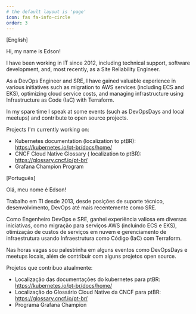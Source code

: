 ```yaml
---
# the default layout is 'page'
icon: fas fa-info-circle
order: 3
---
```


[English]

Hi, my name is Edson!

I have been working in IT since 2012, including technical support, software development, and, most recently, as a Site Reliability Engineer.

As a DevOps Engineer and SRE, I have gained valuable experience in various initiatives such as migration to AWS services (including ECS and EKS), optimizing cloud service costs, and managing infrastructure using Infrastructure as Code (IaC) with Terraform.

In my spare time I speak at some events (such as DevOpsDays and local meetups) and contribute to open source projects.

Projects I'm currently working on:
* Kubernetes documentation (localization to ptBR): https://kubernetes.io/pt-br/docs/home/
* CNCF Cloud Native Glossary ( localization to ptBR): https://glossary.cncf.io/pt-br/
* Grafana Champion Program


[Português]

Olá, meu nome é Edson!

Trabalho em TI desde 2013, desde posições de suporte técnico, desenvolvimento, DevOps até mais recentemente como SRE.

Como Engenheiro DevOps e SRE, ganhei experiência valiosa em diversas iniciativas, como migração para serviços AWS (incluindo ECS e EKS), otimização de custos de serviços em nuvem e gerenciamento de infraestrutura usando Infraestrutura como Código (IaC) com Terraform.

Nas horas vagas sou palestrinha em alguns eventos como DevOpsDays e meetups locais, além de contribuir com alguns projetos open source.

Projetos que contribuo atualmente:
* Localização das documentações do kubernetes para ptBR: https://kubernetes.io/pt-br/docs/home/
* Localização do Glossário Cloud Native da CNCF para ptBR: https://glossary.cncf.io/pt-br/
* Programa Grafana Champion